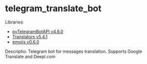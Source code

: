 # telegram_translate_bot
Libraries:
- [pyTelegramBotAPI v4.6.0](https://pypi.org/project/pyTelegramBotAPI/) 
- [Translators v5.4.1](https://pypi.org/project/translators/) 
- [emojis v0.6.0](https://pypi.org/project/emojis/)

Descriptio:
Telegram bot for messages translation. Supports Google Translate and Deepl.com
